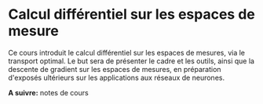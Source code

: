 # Calcul différentiel sur les espaces de mesure

Ce cours introduit le calcul différentiel sur les espaces de mesures, via le  transport optimal. Le but sera de présenter le cadre et les outils, ainsi que la descente de gradient sur les espaces de mesures, en préparation d'exposés ultérieurs sur les applications aux réseaux de neurones.

**A suivre:** notes de cours

